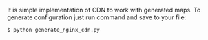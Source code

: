 It is simple implementation of CDN to work with generated maps. To generate
configuration just run command and save to your file:

```
$ python generate_nginx_cdn.py
```
